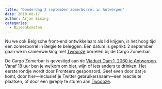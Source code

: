 ```yaml
---
title: 'Donderdag 2 september zomerborrel in Antwerpen'
date: 2010-08-17
author: Arjan Eising
categories:
  - Bijeenkomsten
---
```


Nu we ook Belgische front-end ontwikkelaars als lid krijgen, is het hoog tijd een zomerborrel in België te beleggen. Een datum is geprikt: 2 september gaan we in samenwerking met [Twoooze](http://twoooze.be/) borrelen bij de Cargo Zomerbar.

De Cargo Zomerbar is gevestigd aan de [Viaduct Dam 1, 2060 te Antwerpen](http://maps.google.com/?q=Viaduct+Dam+1%2C+2060+Antwerpen+%28cargo+zomerbar%29). Vanaf 18 uur ben je welkom om bier, wijn of iets anders te drinken. Het eerste rondje wordt door Fronteers gesponsord. Geef even door dat je komt, door hier—inclusief je Twitter gebruikersnaam—een reactie te plaatsen, of door een @reply te sturen aan [Twoooze](https://twitter.com/twoooze).
